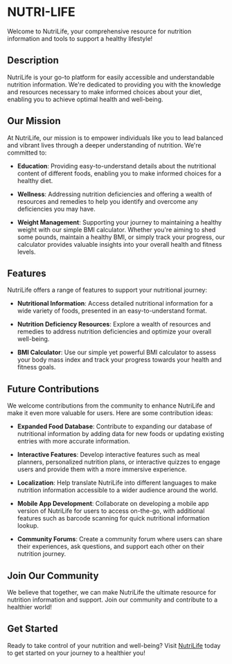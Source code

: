 # NUTRI-LIFE

Welcome to NutriLife, your comprehensive resource for nutrition information and tools to support a healthy lifestyle!

## Description

NutriLife is your go-to platform for easily accessible and understandable nutrition information. We're dedicated to providing you with the knowledge and resources necessary to make informed choices about your diet, enabling you to achieve optimal health and well-being.

## Our Mission

At NutriLife, our mission is to empower individuals like you to lead balanced and vibrant lives through a deeper understanding of nutrition. We're committed to:

- **Education**: Providing easy-to-understand details about the nutritional content of different foods, enabling you to make informed choices for a healthy diet.
  
- **Wellness**: Addressing nutrition deficiencies and offering a wealth of resources and remedies to help you identify and overcome any deficiencies you may have.
  
- **Weight Management**: Supporting your journey to maintaining a healthy weight with our simple BMI calculator. Whether you're aiming to shed some pounds, maintain a healthy BMI, or simply track your progress, our calculator provides valuable insights into your overall health and fitness levels.

## Features

NutriLife offers a range of features to support your nutritional journey:

- **Nutritional Information**: Access detailed nutritional information for a wide variety of foods, presented in an easy-to-understand format.
  
- **Nutrition Deficiency Resources**: Explore a wealth of resources and remedies to address nutrition deficiencies and optimize your overall well-being.
  
- **BMI Calculator**: Use our simple yet powerful BMI calculator to assess your body mass index and track your progress towards your health and fitness goals.

## Future Contributions

We welcome contributions from the community to enhance NutriLife and make it even more valuable for users. Here are some contribution ideas:

- **Expanded Food Database**: Contribute to expanding our database of nutritional information by adding data for new foods or updating existing entries with more accurate information.
  
- **Interactive Features**: Develop interactive features such as meal planners, personalized nutrition plans, or interactive quizzes to engage users and provide them with a more immersive experience.
  
- **Localization**: Help translate NutriLife into different languages to make nutrition information accessible to a wider audience around the world.
  
- **Mobile App Development**: Collaborate on developing a mobile app version of NutriLife for users to access on-the-go, with additional features such as barcode scanning for quick nutritional information lookup.
  
- **Community Forums**: Create a community forum where users can share their experiences, ask questions, and support each other on their nutrition journey.

## Join Our Community

We believe that together, we can make NutriLife the ultimate resource for nutrition information and support. Join our community and contribute to a healthier world!

## Get Started

Ready to take control of your nutrition and well-being? Visit [NutriLife](https://www.nutrilife.com) today to get started on your journey to a healthier you!
